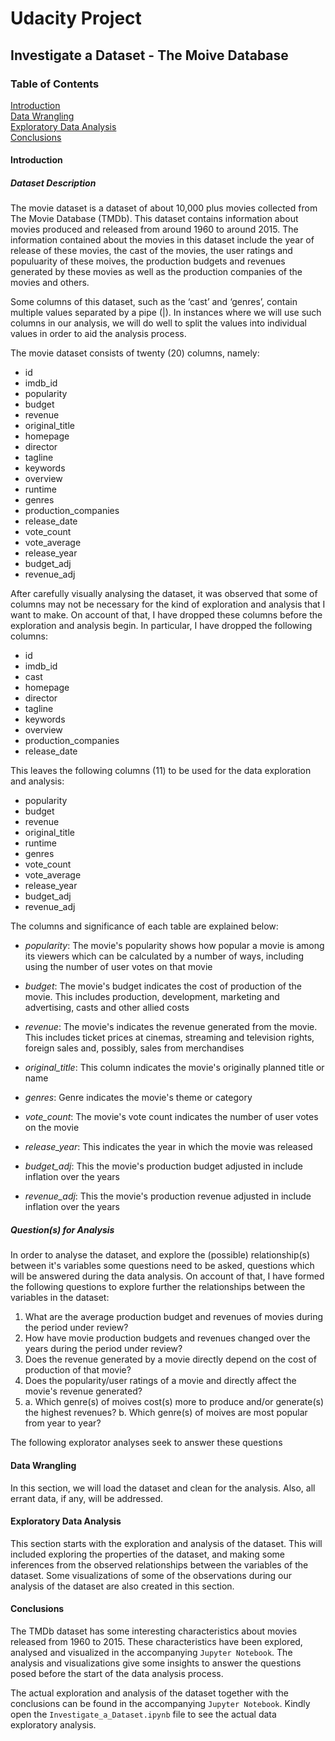# Udacity Project

## Investigate a Dataset - The Moive Database

### Table of Contents

[Introduction](#intro)  
[Data Wrangling](#wrangling)  
[Exploratory Data Analysis](#eda)  
[Conclusions](#conclusions)

<a id="intro"></a>

#### Introduction

##### Dataset Description

The movie dataset is a dataset of about 10,000 plus movies collected from The Movie Database (TMDb). This dataset contains information about movies produced and released from around 1960 to around 2015. The information contained about the movies in this dataset include the year of release of these movies, the cast of the movies, the user ratings and populuarity of these moives, the production budgets and revenues generated by these movies as well as the production companies of the movies and others.

Some columns of this dataset, such as the ‘cast’ and ‘genres’, contain multiple values separated by a pipe (|). In instances where we will use such columns in our analysis, we will do well to split the values into individual values in order to aid the analysis process.

The movie dataset consists of twenty (20) columns, namely:

- id
- imdb_id
- popularity
- budget
- revenue
- original_title
- homepage
- director
- tagline
- keywords
- overview
- runtime
- genres
- production_companies
- release_date
- vote_count
- vote_average
- release_year
- budget_adj
- revenue_adj

After carefully visually analysing the dataset, it was observed that some of columns may not be necessary for the kind of exploration and analysis that I want to make. On account of that, I have dropped these columns before the exploration and analysis begin. In particular, I have dropped the following columns:

- id
- imdb_id
- cast
- homepage
- director
- tagline
- keywords
- overview
- production_companies
- release_date

This leaves the following columns (11) to be used for the data exploration and analysis:

- popularity
- budget
- revenue
- original_title
- runtime
- genres
- vote_count
- vote_average
- release_year
- budget_adj
- revenue_adj

The columns and significance of each table are explained below:

- _popularity_: The movie's popularity shows how popular a movie is among its viewers which can be calculated by a number of ways, including using the number of user votes on that movie

- _budget_: The movie's budget indicates the cost of production of the movie. This includes production, development, marketing and advertising, casts and other allied costs

- _revenue_: The movie's indicates the revenue generated from the movie. This includes ticket prices at cinemas, streaming and television rights, foreign sales and, possibly, sales from merchandises

- _original_title_: This column indicates the movie's originally planned title or name

- _genres_: Genre indicates the movie's theme or category

- _vote_count_: The movie's vote count indicates the number of user votes on the movie

- _release_year_: This indicates the year in which the movie was released

- _budget_adj_: This the movie's production budget adjusted in include inflation over the years

- _revenue_adj_: This the movie's production revenue adjusted in include inflation over the years

##### Question(s) for Analysis

In order to analyse the dataset, and explore the (possible) relationship(s) between it's variables some questions need to be asked, questions which will be answered during the data analysis. On account of that, I have formed the following questions to explore further the relationships between the variables in the dataset:

1. What are the average production budget and revenues of movies during the period under review?
1. How have movie production budgets and revenues changed over the years during the period under review?
1. Does the revenue generated by a movie directly depend on the cost of production of that movie?
1. Does the popularity/user ratings of a movie and directly affect the movie's revenue generated?
1. a. Which genre(s) of moives cost(s) more to produce and/or generate(s) the highest revenues?
   b. Which genre(s) of moives are most popular from year to year?

The following explorator analyses seek to answer these questions

<a id='wrangling'></a>

#### Data Wrangling

In this section, we will load the dataset and clean for the analysis. Also, all errant data, if any, will be addressed.

<a id='eda'></a>

#### Exploratory Data Analysis

This section starts with the exploration and analysis of the dataset. This will included exploring the properties of the dataset, and making some inferences from the observed relationships between the variables of the dataset. Some visualizations of some of the observations during our analysis of the dataset are also created in this section.

<a id='conclusions'></a>

#### Conclusions

The TMDb dataset has some interesting characteristics about movies released from 1960 to 2015. These characteristics have been explored, analysed and visualized in the accompanying `Jupyter Notebook`. The analysis and visualizations give some insights to answer the questions posed before the start of the data analysis process.

The actual exploration and analysis of the dataset together with the conclusions can be found in the accompanying `Jupyter Notebook`. Kindly open the `Investigate_a_Dataset.ipynb` file to see the actual data exploratory analysis.
